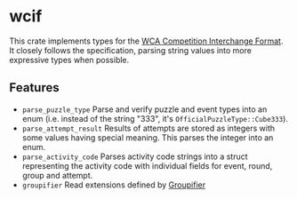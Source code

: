# wcif
This crate implements types for the [WCA Competition Interchange Format](https://github.com/thewca/wcif/tree/master).
It closely follows the specification, parsing string values into more expressive types when possible.

## Features
- `parse_puzzle_type` Parse and verify puzzle and event types into an enum (i.e. instead of the string "333", it's `OfficialPuzzleType::Cube333`).
- `parse_attempt_result` Results of attempts are stored as integers with some values having special meaning. This parses the integer into an enum.
- `parse_activity_code` Parses activity code strings into a struct representing the activity code with individual fields for event, round, group and attempt.
- `groupifier` Read extensions defined by [Groupifier](https://groupifier.jonatanklosko.com/)
